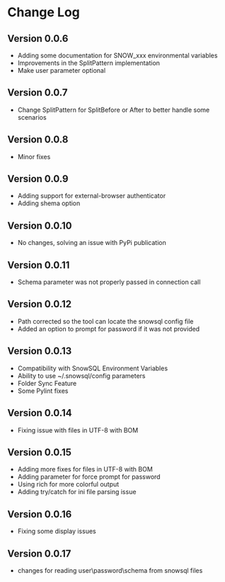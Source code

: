 
# Change Log

## Version 0.0.6

- Adding some documentation for SNOW_xxx environmental variables
- Improvements in the SplitPattern implementation
- Make user parameter optional

## Version 0.0.7

- Change SplitPattern for SplitBefore or After to better handle some scenarios

## Version 0.0.8

- Minor fixes

## Version 0.0.9

- Adding support for external-browser authenticator
- Adding shema option

## Version 0.0.10

- No changes, solving an issue with PyPi publication

## Version 0.0.11

- Schema parameter was not properly passed in connection call

## Version 0.0.12

- Path corrected so the tool can locate the snowsql config file
- Added an option to prompt for password if it was not provided

## Version 0.0.13

- Compatibility with SnowSQL Environment Variables
- Ability to use ~/.snowsql/config parameters
- Folder Sync Feature
- Some Pylint fixes

## Version 0.0.14

- Fixing issue with files in UTF-8 with BOM

## Version 0.0.15

- Adding more  fixes for files in UTF-8 with BOM
- Adding parameter for force prompt for password
- Using rich for more colorful output
- Adding try/catch for ini file parsing issue

## Version 0.0.16

- Fixing some display issues

## Version 0.0.17

- changes for reading user\password\schema from snowsql files